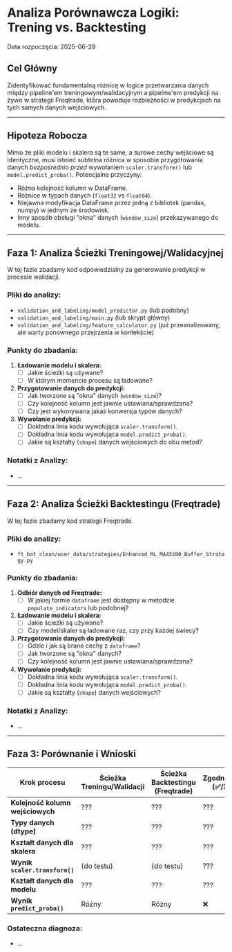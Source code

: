 # Analiza Porównawcza Logiki: Trening vs. Backtesting

Data rozpoczęcia: 2025-06-28

## Cel Główny

Zidentyfikować fundamentalną różnicę w logice przetwarzania danych między pipeline'em treningowym/walidacyjnym a pipeline'em predykcji na żywo w strategii Freqtrade, która powoduje rozbieżności w predykcjach na tych samych danych wejściowych.

---

## Hipoteza Robocza

Mimo że pliki modelu i skalera są te same, a surowe cechy wejściowe są identyczne, musi istnieć subtelna różnica w sposobie przygotowania danych *bezpośrednio przed* wywołaniem `scaler.transform()` lub `model.predict_proba()`. Potencjalne przyczyny:
- Różna kolejność kolumn w DataFrame.
- Różnice w typach danych (`float32` vs `float64`).
- Niejawna modyfikacja DataFrame przez jedną z bibliotek (pandas, numpy) w jednym ze środowisk.
- Inny sposób obsługi "okna" danych (`window_size`) przekazywanego do modelu.

---

## Faza 1: Analiza Ścieżki Treningowej/Walidacyjnej

W tej fazie zbadamy kod odpowiedzialny za generowanie predykcji w procesie walidacji.

### Pliki do analizy:
- `validation_and_labeling/model_predictor.py` (lub podobny)
- `validation_and_labeling/main.py` (lub skrypt główny)
- `validation_and_labeling/feature_calculator.py` (już przeanalizowany, ale warty ponownego przejrzenia w kontekście)

### Punkty do zbadania:
1.  **Ładowanie modelu i skalera:**
    - [ ] Jakie ścieżki są używane?
    - [ ] W którym momencie procesu są ładowane?
2.  **Przygotowanie danych do predykcji:**
    - [ ] Jak tworzone są "okna" danych (`window_size`)?
    - [ ] Czy kolejność kolumn jest jawnie ustawiana/sprawdzana?
    - [ ] Czy jest wykonywana jakaś konwersja typów danych?
3.  **Wywołanie predykcji:**
    - [ ] Dokładna linia kodu wywołująca `scaler.transform()`.
    - [ ] Dokładna linia kodu wywołująca `model.predict_proba()`.
    - [ ] Jakie są kształty (`shape`) danych wejściowych do obu metod?

### Notatki z Analizy:
*   ...

---

## Faza 2: Analiza Ścieżki Backtestingu (Freqtrade)

W tej fazie zbadamy kod strategii Freqtrade.

### Pliki do analizy:
- `ft_bot_clean/user_data/strategies/Enhanced_ML_MA43200_Buffer_Strategy.py`

### Punkty do zbadania:
1.  **Odbiór danych od Freqtrade:**
    - [ ] W jakiej formie `dataframe` jest dostępny w metodzie `populate_indicators` lub podobnej?
2.  **Ładowanie modelu i skalera:**
    - [ ] Jakie ścieżki są używane?
    - [ ] Czy model/skaler są ładowane raz, czy przy każdej świecy?
3.  **Przygotowanie danych do predykcji:**
    - [ ] Gdzie i jak są brane cechy z `dataframe`?
    - [ ] Jak tworzone są "okna" danych?
    - [ ] Czy kolejność kolumn jest jawnie ustawiana/sprawdzana?
4.  **Wywołanie predykcji:**
    - [ ] Dokładna linia kodu wywołująca `scaler.transform()`.
    - [ ] Dokładna linia kodu wywołująca `model.predict_proba()`.
    - [ ] Jakie są kształty (`shape`) danych wejściowych?

### Notatki z Analizy:
*   ...

---

## Faza 3: Porównanie i Wnioski

| Krok procesu                  | Ścieżka Treningu/Walidacji | Ścieżka Backtestingu (Freqtrade) | Zgodność? (✅/❌) |
| ----------------------------- | -------------------------- | -------------------------------- | ---------------- |
| **Kolejność kolumn wejściowych** | ???                        | ???                              | ???              |
| **Typy danych (dtype)**       | ???                        | ???                              | ???              |
| **Kształt danych dla skalera**  | ???                        | ???                              | ???              |
| **Wynik `scaler.transform()`**  | (do testu)                 | (do testu)                       | ???              |
| **Kształt danych dla modelu**   | ???                        | ???                              | ???              |
| **Wynik `predict_proba()`**     | Różny                      | Różny                            | ❌               |

### Ostateczna diagnoza:
*   ... 